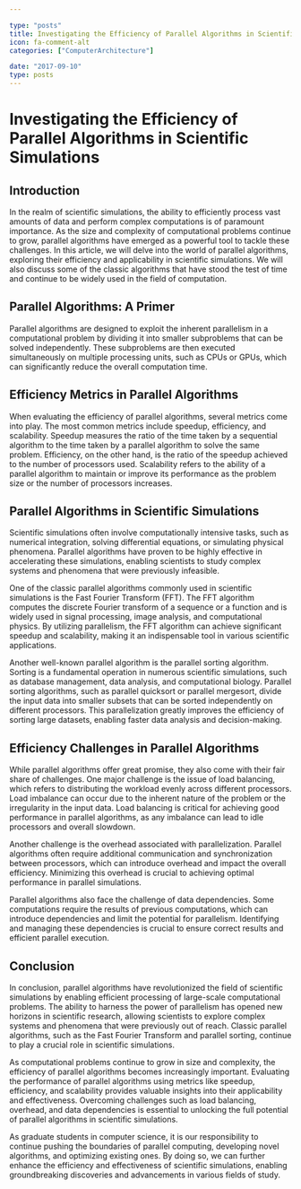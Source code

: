 ```yaml
---

type: "posts"
title: Investigating the Efficiency of Parallel Algorithms in Scientific Simulations
icon: fa-comment-alt
categories: ["ComputerArchitecture"]

date: "2017-09-10"
type: posts
---
```





# Investigating the Efficiency of Parallel Algorithms in Scientific Simulations

## Introduction
In the realm of scientific simulations, the ability to efficiently process vast amounts of data and perform complex computations is of paramount importance. As the size and complexity of computational problems continue to grow, parallel algorithms have emerged as a powerful tool to tackle these challenges. In this article, we will delve into the world of parallel algorithms, exploring their efficiency and applicability in scientific simulations. We will also discuss some of the classic algorithms that have stood the test of time and continue to be widely used in the field of computation.

## Parallel Algorithms: A Primer
Parallel algorithms are designed to exploit the inherent parallelism in a computational problem by dividing it into smaller subproblems that can be solved independently. These subproblems are then executed simultaneously on multiple processing units, such as CPUs or GPUs, which can significantly reduce the overall computation time.

## Efficiency Metrics in Parallel Algorithms
When evaluating the efficiency of parallel algorithms, several metrics come into play. The most common metrics include speedup, efficiency, and scalability. Speedup measures the ratio of the time taken by a sequential algorithm to the time taken by a parallel algorithm to solve the same problem. Efficiency, on the other hand, is the ratio of the speedup achieved to the number of processors used. Scalability refers to the ability of a parallel algorithm to maintain or improve its performance as the problem size or the number of processors increases.

## Parallel Algorithms in Scientific Simulations
Scientific simulations often involve computationally intensive tasks, such as numerical integration, solving differential equations, or simulating physical phenomena. Parallel algorithms have proven to be highly effective in accelerating these simulations, enabling scientists to study complex systems and phenomena that were previously infeasible.

One of the classic parallel algorithms commonly used in scientific simulations is the Fast Fourier Transform (FFT). The FFT algorithm computes the discrete Fourier transform of a sequence or a function and is widely used in signal processing, image analysis, and computational physics. By utilizing parallelism, the FFT algorithm can achieve significant speedup and scalability, making it an indispensable tool in various scientific applications.

Another well-known parallel algorithm is the parallel sorting algorithm. Sorting is a fundamental operation in numerous scientific simulations, such as database management, data analysis, and computational biology. Parallel sorting algorithms, such as parallel quicksort or parallel mergesort, divide the input data into smaller subsets that can be sorted independently on different processors. This parallelization greatly improves the efficiency of sorting large datasets, enabling faster data analysis and decision-making.

## Efficiency Challenges in Parallel Algorithms
While parallel algorithms offer great promise, they also come with their fair share of challenges. One major challenge is the issue of load balancing, which refers to distributing the workload evenly across different processors. Load imbalance can occur due to the inherent nature of the problem or the irregularity in the input data. Load balancing is critical for achieving good performance in parallel algorithms, as any imbalance can lead to idle processors and overall slowdown.

Another challenge is the overhead associated with parallelization. Parallel algorithms often require additional communication and synchronization between processors, which can introduce overhead and impact the overall efficiency. Minimizing this overhead is crucial to achieving optimal performance in parallel simulations.

Parallel algorithms also face the challenge of data dependencies. Some computations require the results of previous computations, which can introduce dependencies and limit the potential for parallelism. Identifying and managing these dependencies is crucial to ensure correct results and efficient parallel execution.

## Conclusion
In conclusion, parallel algorithms have revolutionized the field of scientific simulations by enabling efficient processing of large-scale computational problems. The ability to harness the power of parallelism has opened new horizons in scientific research, allowing scientists to explore complex systems and phenomena that were previously out of reach. Classic parallel algorithms, such as the Fast Fourier Transform and parallel sorting, continue to play a crucial role in scientific simulations.

As computational problems continue to grow in size and complexity, the efficiency of parallel algorithms becomes increasingly important. Evaluating the performance of parallel algorithms using metrics like speedup, efficiency, and scalability provides valuable insights into their applicability and effectiveness. Overcoming challenges such as load balancing, overhead, and data dependencies is essential to unlocking the full potential of parallel algorithms in scientific simulations.

As graduate students in computer science, it is our responsibility to continue pushing the boundaries of parallel computing, developing novel algorithms, and optimizing existing ones. By doing so, we can further enhance the efficiency and effectiveness of scientific simulations, enabling groundbreaking discoveries and advancements in various fields of study.